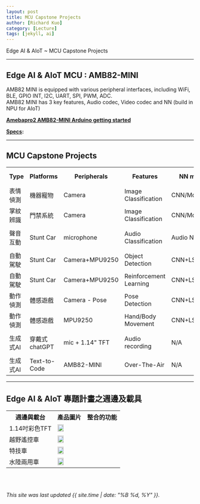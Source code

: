```yaml
---
layout: post
title: MCU Capstone Projects
author: [Richard Kuo]
category: [Lecture]
tags: [jekyll, ai]
---
```


Edge AI & AIoT ~ MCU Capstone Projects

---
## Edge AI & AIoT MCU : AMB82-MINI
AMB82 MINI is equipped with various peripheral interfaces, including WiFi, BLE, GPIO INT, I2C, UART, SPI, PWM, ADC. <br>
AMB82 MINI has 3 key features, Audio codec, Video codec and NN (build in NPU for AIoT)<br>

**[Amebapro2 AMB82-MINI Arduino getting started](https://www.amebaiot.com/en/amebapro2-amb82-mini-arduino-getting-started/)**<br>

**[Specs](https://www.amebaiot.com/en/amebapro2/):**<br>

---
## MCU Capstone Projects

<table>
<tr><th>Type    </th><th>Platforms</th><th>Peripherals   </th><th>Features              </th><th>NN model      </th><th>required API     </th></tr>
<tr><td>表情偵測</td><td>機器寵物 </td><td>Camera        </td><td>Image Classification  </td><td>CNN/MobileNet </td><td>API for CNN      </td></tr>
<tr><td>掌紋辨識</td><td>門禁系統 </td><td>Camera        </td><td>Image Classification  </td><td>CNN/MobileNet </td><td>API for CNN      </td></tr>
<tr><td>聲音互動</td><td>Stunt Car</td><td>microphone    </td><td>Audio Classification  </td><td>Audio NN      </td><td>API for Audio classifier</td></tr>
<tr><td>自動駕駛</td><td>Stunt Car</td><td>Camera+MPU9250</td><td>Object Detection      </td><td>CNN+LSTM      </td><td>API for Object   </td></tr>
<tr><td>自動駕駛</td><td>Stunt Car</td><td>Camera+MPU9250</td><td>Reinforcement Learning</td><td>CNN+LSTM      </td><td>RL-DQN coding    </td></tr>
<tr><td>動作偵測</td><td>體感遊戲 </td><td>Camera - Pose </td><td>Pose Detection        </td><td>CNN+LSTM      </td><td>API for CNN+LSTM </td></tr>
<tr><td>動作偵測</td><td>體感遊戲 </td><td>MPU9250       </td><td>Hand/Body Movement    </td><td>CNN+LSTM      </td><td>API for CNN+LSTM </td></tr>
<tr><td>生成式AI</td><td>穿戴式chatGPT</td><td>mic + 1.14" TFT</td><td>Audio recording  </td><td>N/A           </td><td>API for Audio clipping</td></tr>
<tr><td>生成式AI</td><td>Text-to-Code</td><td>AMB82-MINI </td><td>Over-The-Air</td><td>N/A</td><td>OTA library</td></tr>
</table>

---
## Edge AI & AIoT 專題計畫之週邊及載具

<table>
<tr><th>週邊與載台   </th><th>產品圖片</th><th>整合的功能</th></tr>
<tr><td>1.14吋彩色TFT</td><td><img width="50%" height="50%" src="https://gcs.rimg.com.tw/g1/f/b4/cd/22326084867277_915.jpg"></td></tr>
<tr><td>越野遙控車   </td><td><img width="50%" height="50%" src="https://gcs.rimg.com.tw/g4/e40/afa/jif9j8j8/f/3d/2a/22347200521514_469.jpg"></td></tr>
<tr><td>特技車       </td><td><img width="50%" height="50%" src="https://gcs.rimg.com.tw/g9/3c3/78b/ff742155456/d/4e/22139378684238_637.jpg"</td></tr>
<tr><td>水陸兩用車   </td><td><img width="50%" height="50%" src="https://gcs.rimg.com.tw/g5/cad/e0b/davidhadson493/f/43/3d/22347198425917_866.jpg"</td></tr>
</table>

<br>
<br>

*This site was last updated {{ site.time | date: "%B %d, %Y" }}.*


